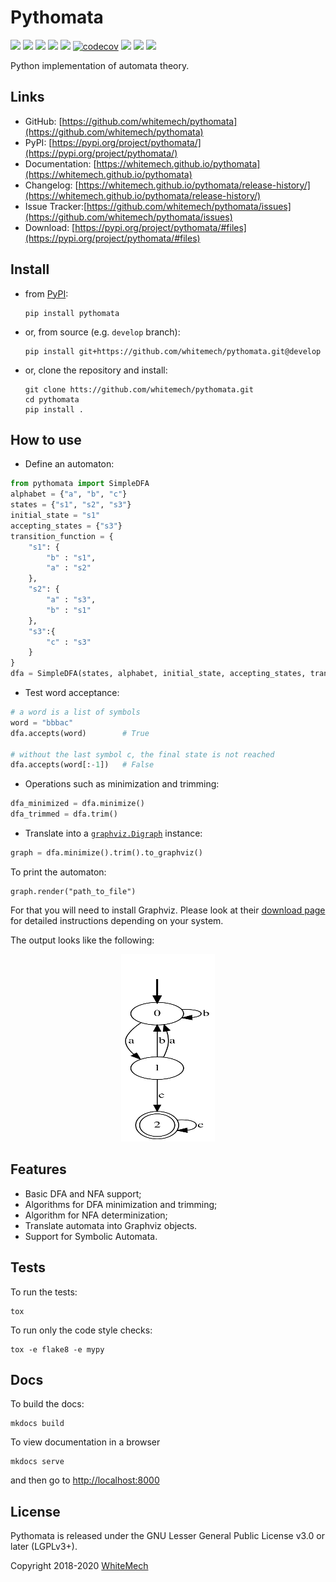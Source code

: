 # Pythomata


[![](https://img.shields.io/pypi/v/pythomata.svg)](https://pypi.python.org/pypi/pythomata)
[![](https://img.shields.io/travis/whitemech/pythomata.svg)](https://travis-ci.org/whitemech/pythomata)
[![](https://img.shields.io/pypi/pyversions/pythomata.svg)](https://pypi.python.org/pypi/pythomata)
[![](https://img.shields.io/badge/docs-mkdocs-9cf)](https://www.mkdocs.org/)
[![](https://img.shields.io/badge/status-development-orange.svg)](https://img.shields.io/badge/status-development-orange.svg)
[![codecov](https://codecov.io/gh/whitemech/pythomata/branch/master/graph/badge.svg)](https://codecov.io/gh/whitemech/pythomata)
[![](https://img.shields.io/badge/flake8-checked-blueviolet)](https://img.shields.io/badge/flake8-checked-blueviolet)
[![](https://img.shields.io/badge/mypy-checked-blue)](https://img.shields.io/badge/mypy-checked-blue)
[![](https://img.shields.io/badge/license-LGPLv3%2B-blue)](./LICENSE)

Python implementation of automata theory.

## Links

- GitHub: [https://github.com/whitemech/pythomata](https://github.com/whitemech/pythomata)
- PyPI: [https://pypi.org/project/pythomata/](https://pypi.org/project/pythomata/)
- Documentation: [https://whitemech.github.io/pythomata](https://whitemech.github.io/pythomata)
- Changelog: [https://whitemech.github.io/pythomata/release-history/](https://whitemech.github.io/pythomata/release-history/)
- Issue Tracker:[https://github.com/whitemech/pythomata/issues](https://github.com/whitemech/pythomata/issues)
- Download: [https://pypi.org/project/pythomata/#files](https://pypi.org/project/pythomata/#files)


## Install

- from [PyPI](https://pypi.org/project/pythomata/):

      pip install pythomata

- or, from source (e.g. `develop` branch):

      pip install git+https://github.com/whitemech/pythomata.git@develop


- or, clone the repository and install:

      git clone htts://github.com/whitemech/pythomata.git
      cd pythomata
      pip install .


## How to use

* Define an automaton:

```python
from pythomata import SimpleDFA
alphabet = {"a", "b", "c"}
states = {"s1", "s2", "s3"}
initial_state = "s1"
accepting_states = {"s3"}
transition_function = {
    "s1": {
        "b" : "s1",
        "a" : "s2"
    },
    "s2": {
        "a" : "s3",
        "b" : "s1"
    },
    "s3":{
        "c" : "s3"
    }
}
dfa = SimpleDFA(states, alphabet, initial_state, accepting_states, transition_function)
```

* Test word acceptance:

```python
# a word is a list of symbols
word = "bbbac"
dfa.accepts(word)        # True

# without the last symbol c, the final state is not reached
dfa.accepts(word[:-1])   # False
```

* Operations such as minimization and trimming:

```python
dfa_minimized = dfa.minimize()
dfa_trimmed = dfa.trim()
```

* Translate into a [`graphviz.Digraph`](https://graphviz.readthedocs.io/en/stable/api.html#graphviz.Digraph)
  instance:

```python
graph = dfa.minimize().trim().to_graphviz()
```

To print the automaton:
```
graph.render("path_to_file")
```

For that you will need to install Graphviz.
Please look at their [download page](https://graphviz.gitlab.io/download/)
for detailed instructions depending on your system.

The output looks like the following:

<p align="center">
  <img width="150" height="300" src="./images/my_awesome_automaton.svg" />
</p>


## Features


* Basic DFA and NFA support;
* Algorithms for DFA minimization and trimming;
* Algorithm for NFA determinization;
* Translate automata into Graphviz objects.
* Support for Symbolic Automata.


## Tests

To run the tests:

    tox

To run only the code style checks:

    tox -e flake8 -e mypy

## Docs

To build the docs:


    mkdocs build


To view documentation in a browser


    mkdocs serve


and then go to [http://localhost:8000](http://localhost:8000)


## License

Pythomata is released under the GNU Lesser General Public License v3.0 or later (LGPLv3+).

Copyright 2018-2020 [WhiteMech](https://whitemech.github.io)

